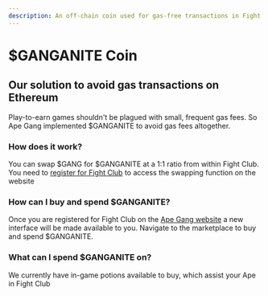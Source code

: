 ```yaml
---
description: An off-chain coin used for gas-free transactions in Fight Club only
---
```


# $GANGANITE Coin

## Our solution to avoid gas transactions on Ethereum

Play-to-earn games shouldn't be plagued with small, frequent gas fees. So Ape Gang implemented $GANGANITE to avoid gas fees altogether.

### How does it work?

You can swap $GANG for $GANGANITE at a 1:1 ratio from within Fight Club. You need to [register for Fight Club](https://apegang.art/fight) to access the swapping function on the website

### How can I buy and spend $GANGANITE?

Once you are registered for Fight Club on the [Ape Gang website](https://apegang.art/) a new interface will be made available to you. Navigate to the marketplace to buy and spend $GANGANITE.&#x20;

### What can I spend $GANGANITE on?

We currently have in-game potions available to buy, which assist your Ape in Fight Club

